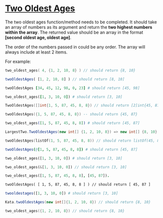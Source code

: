 # [Two Oldest Ages](https://www.codewars.com/kata/511f11d355fe575d2c000001)
The two oldest ages function/method needs to be completed. It should take an array of numbers as its argument and return the **two highest numbers within the array**. The returned value should be an array in the format **[second oldest age,  oldest age]**. 

The order of the numbers passed in could be any order. The array will always include at least 2 items.

For example:

```c
two_oldest_ages( 4, {1, 2, 10, 8} ) // should return {8, 10}
```

```javascript
twoOldestAges( [1, 2, 10, 8] ) // should return [8, 10]
```

```coffeescript
twoOldestAges [34, 45, 12, 98, 0, 23] # should return [45, 98]
```

```ruby
two_oldest_ages([1, 3, 10, 0]) # should return [3, 10]
```

```go
TwoOldestAges([]int{1, 5, 87, 45, 8, 8}) // should return [2]int{45, 87}
```

```lua
twoOldestAges({1, 5, 87, 45, 8, 8}) -- should return {45, 87}
```

```elixir
two_oldest_ages([1, 5, 87, 45, 8, 8]) # should return [45, 87]
```
```csharp
LargestTwo.TwoOldestAges(new int[] {1, 2, 10, 8}) => new int[] {8, 10}
```

```kotlin
twoOldestAges(listOf(1, 5, 87, 45, 8, 8)) // should return listOf(45, 87)
```
```nim
twoOldestAges(@[1, 5, 87, 45, 8, 8]) # should return [45, 87]
```

```python
two_oldest_ages([1, 3, 10, 0]) # should return [3, 10]
```

```rust
two_oldest_ages(&[1, 3, 10, 0]) // should return [3, 10]
```

```prolog
two_oldest_ages([1, 5, 87, 45, 8, 8], [45, 87]).
```

```cfml
twoOldestAges( [ 1, 5, 87, 45, 8, 8 ] ) // should return [ 45, 87 ]
```

```julia
twooldestages([1, 3, 10, 0]) # should return [3, 10]
```

```java
Kata.twoOldestAges(new int[]{1, 2, 10, 8}) // should return {8, 10}
```

```cpp
two_oldest_ages({1, 2, 10, 8}) // should return {8, 10}
```

